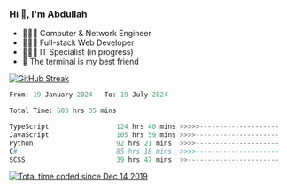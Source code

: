 <h3>Hi 👋, I'm Abdullah</h3>

- 👷🏼‍♂️ Computer & Network Engineer
- 👨🏻‍💻 Full-stack Web Developer
- 👨🏻‍💻 IT Specialist (in progress)
- 🖤 The terminal is my best friend

[![GitHub Streak](https://streak-stats.demolab.com?user=al3bad&theme=transparent&date_format=j%20M%5B%20Y%5D)](https://git.io/streak-stats)

<!--START_SECTION:waka-->

```python
From: 19 January 2024 - To: 19 July 2024

Total Time: 603 hrs 35 mins

TypeScript                 124 hrs 40 mins >>>>>--------------------   20.50 %
JavaScript                 105 hrs 59 mins >>>>---------------------   17.43 %
Python                     92 hrs 21 mins  >>>>---------------------   15.19 %
C#                         85 hrs 18 mins  >>>>---------------------   14.03 %
SCSS                       39 hrs 47 mins  >>-----------------------   06.54 %
```

<!--END_SECTION:waka-->

<p>
  <a href="https://wakatime.com/@ce2a2aac-0d6b-4d65-b864-8a4bcaf12967"><img src="https://wakatime.com/badge/user/ce2a2aac-0d6b-4d65-b864-8a4bcaf12967.svg" alt="Total time coded since Dec 14 2019" /></a>
</p>
